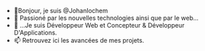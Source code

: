 - 👋Bonjour, je suis @JohanIochem
- 👀 Passioné par les nouvelles technologies ainsi que par le web...
- 🌱 ...Je suis Développeur Web et Concepteur & Développeur D'Applications. 
- 📫 Retrouvez ici les avancées de mes projets.

<!---
JohanIochem/JohanIochem is a ✨ special ✨ repository because its `README.md` (this file) appears on your GitHub profile.
You can click the Preview link to take a look at your changes.
--->
